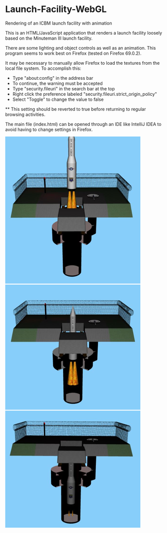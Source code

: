 # Launch-Facility-WebGL
Rendering of an ICBM launch facility with animation

This is an HTML/JavaScript application that renders a launch facility loosely based on the Minuteman III launch facility. 

There are some lighting and object controls as well as an animation. 
This program seems to work best on Firefox (tested on Firefox 69.0.2). 

It may be necessary to manually allow Firefox to load the textures from the local file system. 
To accomplish this: 
  + Type "about:config" in the address bar
  + To continue, the warning must be accepted
  + Type "security.fileuri" in the search bar at the top
  + Right click the preference labeled "security.fileuri.strict_origin_policy"
  + Select "Toggle" to change the value to false
  
** This setting should be reverted to true before returning to regular browsing activities.
  
The main file (index.html) can be opened through an IDE like IntelliJ IDEA to avoid having to change settings in Firefox.


![alt text](images/launch3.png)
![alt text](images/launch2.png)
![alt text](images/launch1.png)
